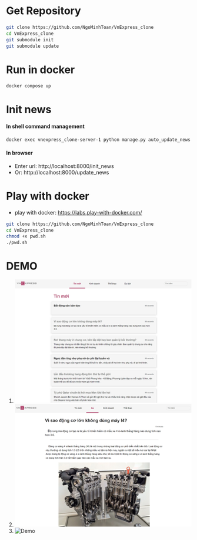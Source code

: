 # Get Repository
```bash
git clone https://github.com/NgoMinhToan/VnExpress_clone
cd VnExpress_clone
git submodule init
git submodule update
```

# Run in docker
```bash
docker compose up
```

# Init news
#### In shell command management
```bash
docker exec vnexpress_clone-server-1 python manage.py auto_update_news big/[small]
```

#### In browser
- Enter url: http://localhost:8000/init_news
- Or: http://localhost:8000/update_news

# Play with docker
- play with docker: https://labs.play-with-docker.com/

```bash
git clone https://github.com/NgoMinhToan/VnExpress_clone
cd VnExpress_clone
chmod +x pwd.sh
./pwd.sh
```



# DEMO
1. ![Home](/demo/Screenshot%202023-03-21%20103918.png)
2. ![News page](/demo/Screenshot%202023-03-21%20104022.png)
3. ![Demo](/demo/demo.gif)